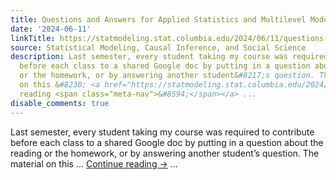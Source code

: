 ```yaml
---
title: Questions and Answers for Applied Statistics and Multilevel Modeling
date: '2024-06-11'
linkTitle: https://statmodeling.stat.columbia.edu/2024/06/11/questions-and-answers-for-applied-statistics-and-multilevel-modeling/
source: Statistical Modeling, Causal Inference, and Social Science
description: Last semester, every student taking my course was required to contribute
  before each class to a shared Google doc by putting in a question about the reading
  or the homework, or by answering another student&#8217;s question. The material
  on this &#8230; <a href="https://statmodeling.stat.columbia.edu/2024/06/11/questions-and-answers-for-applied-statistics-and-multilevel-modeling/">Continue
  reading <span class="meta-nav">&#8594;</span></a> ...
disable_comments: true
---
```

Last semester, every student taking my course was required to contribute before each class to a shared Google doc by putting in a question about the reading or the homework, or by answering another student&#8217;s question. The material on this &#8230; <a href="https://statmodeling.stat.columbia.edu/2024/06/11/questions-and-answers-for-applied-statistics-and-multilevel-modeling/">Continue reading <span class="meta-nav">&#8594;</span></a> ...